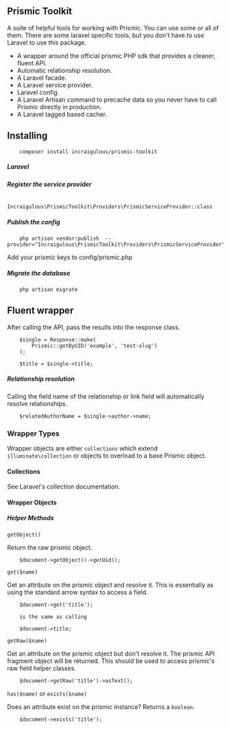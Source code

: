 Prismic Toolkit
---------------

A suite of helpful tools for working with Prismic. You can use some or all of them. There are some laravel specific tools, but you don't have to use Laravel to use this package.

- A wrapper around the official prismic PHP sdk that provides a cleaner, fluent API.
- Automatic relationship resolution.
- A Laravel facade.
- A Laravel service provider. 
- Laravel config.
- A Laravel Artisan command to precache data so you never have to call Prismic directly in production. 
- A Laravel tagged based cacher.

## Installing

```
    composer install incraigulous/prismic-toolkit
```

##### Laravel

##### Register the service provider

```
    Incraigulous\PrismicToolkit\Providers\PrismicServiceProvider::class
```

##### Publish the config

```
    php artisan vendor:publish  --provider="Incraigulous\PrismicToolkit\Providers\PrismicServiceProvider"
```

Add your prismic keys to config/prismic.php

##### Migrate the database

```
    php artisan migrate
```

## Fluent wrapper

After calling the API, pass the results into the response class.

```
    $single = Response::make(
        Prismic::getByUID('example', 'test-slug')
    );
    
    $title = $single->title;
```

##### Relationship resolution

Calling the field name of the relationship or link field will automatically resolve relationships.

```
    $relatedAuthorName = $single->author->name;
```

### Wrapper Types

Wrapper objects are either `collections` which extend `illuminate\collection` or objects to overload to a base Prismic object.

#### Collections

See Laravel's collection documentation.

#### Wrapper Objects

##### Helper Methods

`getObject()`

Return the raw prismic object.

```
    $document->getObject()->getUid();
```

`get($name)`

Get an attribute on the prismic object and resolve it. This is essentially as using the standard arrow syntax to access a field.

```
    $document->get('title');
    
    is the same as calling
    
    $document->title;
```

`getRaw($name)`

Get an attribute on the prismic object but don't resolve it. The prismic API fragment object will be returned. This should be used to access prismic's raw field helper classes.

```
    $document->getRaw('title')->asText();
```

`has($name)` or `exists($name)` 

Does an attribute exist on the prismic instance? Returns a `boolean`.

```
    $document->exists('title');
```





